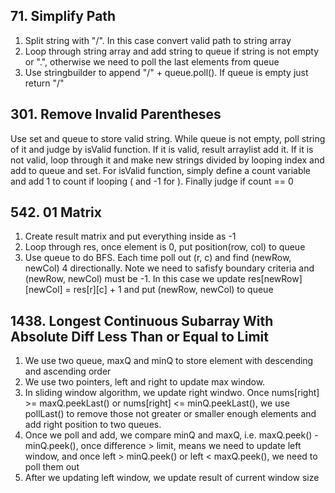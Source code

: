 ## 71. Simplify Path
1. Split string with "/". In this case convert valid path to string array
2. Loop through string array and add string to queue if string is not empty or ".", otherwise we need to poll the last elements from queue
3. Use stringbuilder to append "/" + queue.poll(). If queue is empty just return "/"

## 301. Remove Invalid Parentheses
Use set and queue to store valid string. While queue is not empty, poll string of it and judge by isValid function. If it is valid, result arraylist add it. If it is not valid, loop through it and make new strings divided by looping index and add to queue and set.
For isValid function, simply define a count variable and add 1 to count if looping ( and -1 for ). Finally judge if count == 0

## 542. 01 Matrix
1. Create result matrix and put everything inside as -1
2. Loop through res, once element is 0, put position(row, col) to queue
3. Use queue to do BFS. Each time poll out (r, c) and find (newRow, newCol) 4 directionally. Note we need to safisfy boundary criteria and (newRow, newCol) must be -1. In this case we update res[newRow][newCol] = res[r][c] + 1 and put (newRow, newCol) to queue

## 1438. Longest Continuous Subarray With Absolute Diff Less Than or Equal to Limit
1. We use two queue, maxQ and minQ to store element with descending and ascending order
2. We use two pointers, left and right to update max window.
3. In sliding window algorithm, we update right windwo. Once nums[right] >= maxQ.peekLast() or nums[right] <= minQ.peekLast(), we use pollLast() to remove those not greater or smaller enough elements and add right position to two queues.
4. Once we poll and add, we compare minQ and maxQ, i.e. maxQ.peek() - minQ.peek(), once difference > limit, means we need to update left window, and once left > minQ.peek() or left < maxQ.peek(), we need to poll them out
5. After we updating left window, we update result of current window size
